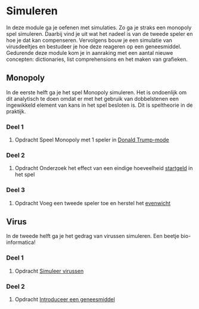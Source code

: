 # Simuleren

In deze module ga je oefenen met simulaties. Zo ga je straks een monopoly spel simuleren. Daarbij vind je uit wat het nadeel is van de tweede speler en hoe je dat kan compenseren. Vervolgens bouw je een simulatie van virusdeeltjes en bestudeer je hoe deze reageren op een geneesmiddel. Gedurende deze module kom je in aanraking met een aantal nieuwe concepten: dictionaries, list comprehensions en het maken van grafieken.


## Monopoly

In de eerste helft ga je het spel Monopoly simuleren. Het is ondoenlijk om dit analytisch te doen omdat er met het gebruik van dobbelstenen een ingewikkeld element van kans in het spel besloten is. Dit is speltheorie in de praktijk.

### Deel 1

1. <span class="label label-primary">Opdracht</span> Speel Monopoly met 1 speler in [Donald Trump-mode](/problems/monopoly-trump)

### Deel 2

1. <span class="label label-primary">Opdracht</span> Onderzoek het effect van een eindige hoeveelheid [startgeld](/problems/monopoly-startgeld) in het spel

### Deel 3

1. <span class="label label-primary">Opdracht</span> Voeg een tweede speler toe en herstel het [evenwicht](/problems/monopoly-tweespelers)


## Virus

In de tweede helft ga je het gedrag van virussen simuleren. Een beetje bio-informatica!

### Deel 1

1. <span class="label label-primary">Opdracht</span> [Simuleer virussen](/problems/virus-simuleer)

### Deel 2

1. <span class="label label-primary">Opdracht</span> [Introduceer een geneesmiddel](/problems/virus-geneesmiddel)
